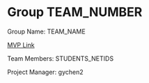# Group TEAM_NUMBER
Group Name: TEAM_NAME

[MVP Link](https://docs.google.com/document/d/1fKt3dIWbXDXDxxa2TfQEufvZZMTLYHkJN-kwmsx7REc/edit?usp=sharing)

Team Members: STUDENTS_NETIDS

Project Manager: gychen2
